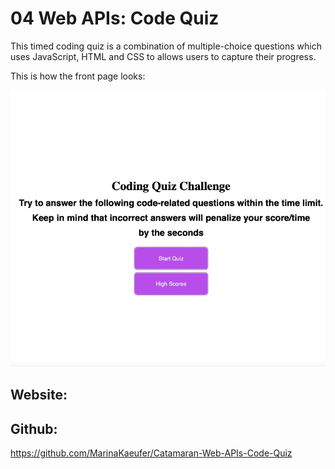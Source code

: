 # 04 Web APIs: Code Quiz

This timed coding quiz is a combination of multiple-choice questions which uses JavaScript, HTML and CSS to allows users to capture their progress.  

This is how the front page looks:

![Quiz 4 pic.](./Assets/Screen_Shot.png)

## Website:


## Github:
https://github.com/MarinaKaeufer/Catamaran-Web-APIs-Code-Quiz
